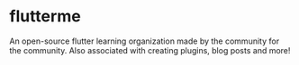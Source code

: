 # flutterme

An open-source flutter learning organization made by the community for the community. Also associated with creating plugins, blog posts and more!
